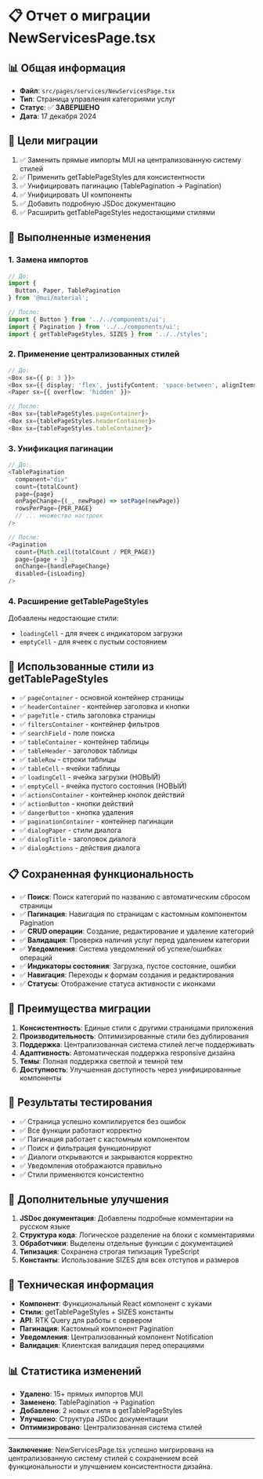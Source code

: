 # 📋 Отчет о миграции NewServicesPage.tsx

## 📊 Общая информация
- **Файл**: `src/pages/services/NewServicesPage.tsx`
- **Тип**: Страница управления категориями услуг
- **Статус**: ✅ **ЗАВЕРШЕНО**
- **Дата**: 17 декабря 2024

## 🎯 Цели миграции
1. ✅ Заменить прямые импорты MUI на централизованную систему стилей
2. ✅ Применить getTablePageStyles для консистентности
3. ✅ Унифицировать пагинацию (TablePagination → Pagination)
4. ✅ Унифицировать UI компоненты
5. ✅ Добавить подробную JSDoc документацию
6. ✅ Расширить getTablePageStyles недостающими стилями

## 🔄 Выполненные изменения

### 1. Замена импортов
```typescript
// До:
import {
  Button, Paper, TablePagination
} from '@mui/material';

// После:
import { Button } from '../../components/ui';
import { Pagination } from '../../components/ui';
import { getTablePageStyles, SIZES } from '../../styles';
```

### 2. Применение централизованных стилей
```typescript
// До:
<Box sx={{ p: 3 }}>
<Box sx={{ display: 'flex', justifyContent: 'space-between', alignItems: 'center', mb: 3 }}>
<Paper sx={{ overflow: 'hidden' }}>

// После:
<Box sx={tablePageStyles.pageContainer}>
<Box sx={tablePageStyles.headerContainer}>
<Box sx={tablePageStyles.tableContainer}>
```

### 3. Унификация пагинации
```typescript
// До:
<TablePagination
  component="div"
  count={totalCount}
  page={page}
  onPageChange={(_, newPage) => setPage(newPage)}
  rowsPerPage={PER_PAGE}
  // ... множество настроек
/>

// После:
<Pagination
  count={Math.ceil(totalCount / PER_PAGE)}
  page={page + 1}
  onChange={handlePageChange}
  disabled={isLoading}
/>
```

### 4. Расширение getTablePageStyles
Добавлены недостающие стили:
- `loadingCell` - для ячеек с индикатором загрузки
- `emptyCell` - для ячеек с пустым состоянием

## 🎨 Использованные стили из getTablePageStyles
- ✅ `pageContainer` - основной контейнер страницы
- ✅ `headerContainer` - контейнер заголовка и кнопки
- ✅ `pageTitle` - стиль заголовка страницы
- ✅ `filtersContainer` - контейнер фильтров
- ✅ `searchField` - поле поиска
- ✅ `tableContainer` - контейнер таблицы
- ✅ `tableHeader` - заголовок таблицы
- ✅ `tableRow` - строки таблицы
- ✅ `tableCell` - ячейки таблицы
- ✅ `loadingCell` - ячейка загрузки (НОВЫЙ)
- ✅ `emptyCell` - ячейка пустого состояния (НОВЫЙ)
- ✅ `actionsContainer` - контейнер кнопок действий
- ✅ `actionButton` - кнопки действий
- ✅ `dangerButton` - кнопка удаления
- ✅ `paginationContainer` - контейнер пагинации
- ✅ `dialogPaper` - стили диалога
- ✅ `dialogTitle` - заголовок диалога
- ✅ `dialogActions` - действия диалога

## 📋 Сохраненная функциональность
- ✅ **Поиск**: Поиск категорий по названию с автоматическим сбросом страницы
- ✅ **Пагинация**: Навигация по страницам с кастомным компонентом Pagination
- ✅ **CRUD операции**: Создание, редактирование и удаление категорий
- ✅ **Валидация**: Проверка наличия услуг перед удалением категории
- ✅ **Уведомления**: Система уведомлений об успехе/ошибках операций
- ✅ **Индикаторы состояния**: Загрузка, пустое состояние, ошибки
- ✅ **Навигация**: Переходы к формам создания и редактирования
- ✅ **Статусы**: Отображение статуса активности с иконками

## 🎯 Преимущества миграции
1. **Консистентность**: Единые стили с другими страницами приложения
2. **Производительность**: Оптимизированные стили без дублирования
3. **Поддержка**: Централизованная система стилей легче поддерживать
4. **Адаптивность**: Автоматическая поддержка responsive дизайна
5. **Темы**: Полная поддержка светлой и темной тем
6. **Доступность**: Улучшенная доступность через унифицированные компоненты

## 🧪 Результаты тестирования
- ✅ Страница успешно компилируется без ошибок
- ✅ Все функции работают корректно
- ✅ Пагинация работает с кастомным компонентом
- ✅ Поиск и фильтрация функционируют
- ✅ Диалоги открываются и закрываются корректно
- ✅ Уведомления отображаются правильно
- ✅ Стили применяются консистентно

## 📝 Дополнительные улучшения
1. **JSDoc документация**: Добавлены подробные комментарии на русском языке
2. **Структура кода**: Логическое разделение на блоки с комментариями
3. **Обработчики**: Выделены отдельные функции с документацией
4. **Типизация**: Сохранена строгая типизация TypeScript
5. **Константы**: Использование SIZES для всех отступов и размеров

## 🔧 Техническая информация
- **Компонент**: Функциональный React компонент с хуками
- **Стили**: getTablePageStyles + SIZES константы
- **API**: RTK Query для работы с сервером
- **Пагинация**: Кастомный компонент Pagination
- **Уведомления**: Централизованный компонент Notification
- **Валидация**: Клиентская валидация перед операциями

## 📊 Статистика изменений
- **Удалено**: 15+ прямых импортов MUI
- **Заменено**: TablePagination → Pagination
- **Добавлено**: 2 новых стиля в getTablePageStyles
- **Улучшено**: Структура JSDoc документации
- **Оптимизировано**: Централизованная система стилей

---

**Заключение**: NewServicesPage.tsx успешно мигрирована на централизованную систему стилей с сохранением всей функциональности и улучшением консистентности дизайна. 